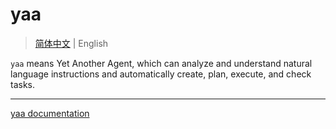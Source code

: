 # yaa

> [简体中文](README.md) | English

`yaa` means Yet Another Agent, which can analyze and understand natural language instructions and automatically create, plan, execute, and check tasks.

---

[yaa documentation](docs/README.md)
